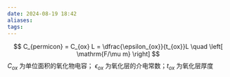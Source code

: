 ```yaml
---
date: 2024-08-19 18:42
aliases: 
tags: 
---
```

$$
C_{permicon} = C_{ox} L = \dfrac{\epsilon_{ox}}{t_{ox}}L \quad \left[ \mathrm{F/\mu m} \right]
$$
$C_{ox}$ 为单位面积的氧化物电容； $\epsilon_{ox}$ 为氧化层的介电常数；$t_{ox}$ 为氧化层厚度
